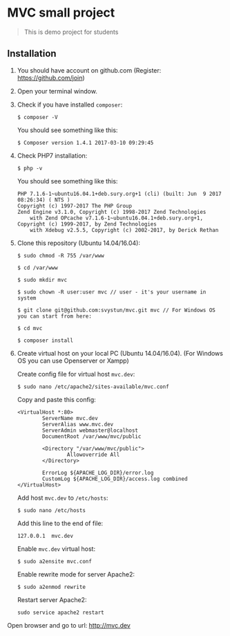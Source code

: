# MVC small project
> This is demo project for students

## Installation

1. You should have account on github.com (Register: https://github.com/join)

2. Open your terminal window.

3. Check if you have installed `composer`:

    ``` 
    $ composer -V 
    ```
    You should see something like this:
    ``` 
    $ Composer version 1.4.1 2017-03-10 09:29:45
    ```
4. Check PHP7 installation:

    ``` 
    $ php -v 
    ```
    You should see something like this:
    ``` 
    PHP 7.1.6-1~ubuntu16.04.1+deb.sury.org+1 (cli) (built: Jun  9 2017 08:26:34) ( NTS )
    Copyright (c) 1997-2017 The PHP Group
    Zend Engine v3.1.0, Copyright (c) 1998-2017 Zend Technologies
        with Zend OPcache v7.1.6-1~ubuntu16.04.1+deb.sury.org+1, Copyright (c) 1999-2017, by Zend Technologies
        with Xdebug v2.5.5, Copyright (c) 2002-2017, by Derick Rethan
    ```
5. Clone this repository (Ubuntu 14.04/16.04):

    ```
    $ sudo chmod -R 755 /var/www
    
    $ cd /var/www
    
    $ sudo mkdir mvc
    
    $ sudo chown -R user:user mvc // user - it's your username in system
    
    $ git clone git@github.com:svystun/mvc.git mvc // For Windows OS you can start from here:
    
    $ cd mvc
    
    $ composer install
    ```
6. Create virtual host on your local PC (Ubuntu 14.04/16.04). (For Windows OS you can use Openserver or Xampp)
    
    Create config file for virtual host `mvc.dev`:
    ```
    $ sudo nano /etc/apache2/sites-available/mvc.conf
    
    ```
    Copy and paste this config:
    
    ````
    <VirtualHost *:80>
            ServerName mvc.dev
            ServerAlias www.mvc.dev
            ServerAdmin webmaster@localhost
            DocumentRoot /var/www/mvc/public
    
            <Directory "/var/www/mvc/public">
                    Allowoverride All
            </Directory>
    
            ErrorLog ${APACHE_LOG_DIR}/error.log
            CustomLog ${APACHE_LOG_DIR}/access.log combined
    </VirtualHost>
    ````
    Add host `mvc.dev` to `/etc/hosts`:
    ````
    $ sudo nano /etc/hosts
    ````
    Add this line to the end of file:
    ```
    127.0.0.1  mvc.dev
    ```
    
    Enable `mvc.dev` virtual host:
    ```
    $ sudo a2ensite mvc.conf
    ```
    Enable rewrite mode for server Apache2:
    ````
    $ sudo a2enmod rewrite
    ````
    Restart server Apache2:
    ````
    sudo service apache2 restart
    ````
    
Open browser and go to url: http://mvc.dev